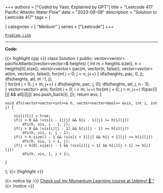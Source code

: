 
+++
authors = ["Coded by Yasir, Explained by GPT"]
title = "Leetcode 417: Pacific Atlantic Water Flow"
date = "2023-09-08"
description = "Solution to Leetcode 417"
tags = [
    
]
categories = [
    "Medium"
]
series = ["Leetcode"]
+++



[`Problem Link`](https://leetcode.com/problems/pacific-atlantic-water-flow/description/)

---

**Code:**

{{< highlight cpp >}}
class Solution {
public:
    vector<vector<int>> pacificAtlantic(vector<vector<int>>& heights) {
        int m = heights.size(), n = heights[0].size();
        vector<vector<bool>> pac(m, vector<bool>(n, false));
        vector<vector<bool>> atl(m, vector<bool>(n, false));
        for(int j = 0; j < n; j++) {
            dfs(heights, pac, 0, j);
            dfs(heights, atl, m -1, j);            
        }
        for(int j = 0; j < m; j++) {
            dfs(heights, pac, j, 0);
            dfs(heights, atl, j, n - 1);            
        }
        vector<vector<int>> ans;
        for(int i = 0; i < m; i++)
        for(int j = 0; j < n; j++)
            if(pac[i][j] && atl[i][j])
                ans.push_back({i, j});
        return ans;
    }
    
    void dfs(vector<vector<int>>& h, vector<vector<bool>> &vis, int i, int j) {
        
        vis[i][j] = true;
        if(i > 0 && !vis[i - 1][j] && h[i - 1][j] >= h[i][j])
            dfs(h, vis, i - 1, j);
        if(j > 0 && !vis[i][j - 1] && h[i][j - 1] >= h[i][j])
            dfs(h, vis, i, j - 1);
        if(i < h.size() - 1 && !vis[i + 1][j] && h[i + 1][j] >= h[i][j])
            dfs(h, vis, i + 1, j);
        if(j < h[0].size() - 1 && !vis[i][j + 1] && h[i][j + 1] >= h[i][j])
            dfs(h, vis, i, j + 1);
        
    }
    
};
{{< /highlight >}}



{{< notice tip >}}
[Check out my Momentum Learning course at Udemy! 🚀 "](https://www.udemy.com/course/blind-75-the-data-structures-and-algorithms-essentials/)
{{< /notice >}}

